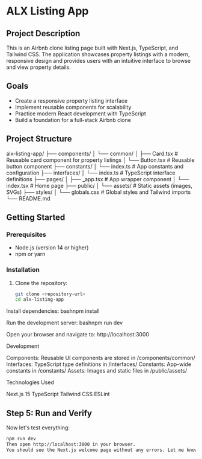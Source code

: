 # ALX Listing App

## Project Description
This is an Airbnb clone listing page built with Next.js, TypeScript, and Tailwind CSS. The application showcases property listings with a modern, responsive design and provides users with an intuitive interface to browse and view property details.

## Goals
- Create a responsive property listing interface
- Implement reusable components for scalability
- Practice modern React development with TypeScript
- Build a foundation for a full-stack Airbnb clone

## Project Structure
alx-listing-app/
├── components/
│   └── common/
│       ├── Card.tsx        # Reusable card component for property listings
│       └── Button.tsx      # Reusable button component
├── constants/
│   └── index.ts           # App constants and configuration
├── interfaces/
│   └── index.ts           # TypeScript interface definitions
├── pages/
│   ├── _app.tsx           # App wrapper component
│   └── index.tsx          # Home page
├── public/
│   └── assets/            # Static assets (images, SVGs)
├── styles/
│   └── globals.css        # Global styles and Tailwind imports
└── README.md

## Getting Started

### Prerequisites
- Node.js (version 14 or higher)
- npm or yarn

### Installation

1. Clone the repository:
   ```bash
   git clone <repository-url>
   cd alx-listing-app

Install dependencies:
bashnpm install

Run the development server:
bashnpm run dev

Open your browser and navigate to:
http://localhost:3000


Development

Components: Reusable UI components are stored in /components/common/
Interfaces: TypeScript type definitions in /interfaces/
Constants: App-wide constants in /constants/
Assets: Images and static files in /public/assets/

Technologies Used

Next.js 15
TypeScript
Tailwind CSS
ESLint


## Step 5: Run and Verify

Now let's test everything:

```bash
npm run dev
Then open http://localhost:3000 in your browser.
You should see the Next.js welcome page without any errors. Let me know if you encounter any issues during setup!